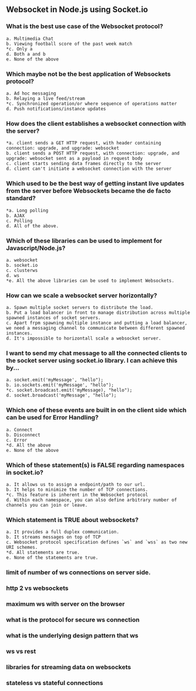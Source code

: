 ## Websocket in Node.js using Socket.io

### What is the best use case of the Websocket protocol?

    a. Multimedia Chat
    b. Viewing football score of the past week match
    *c. Only a
    d. Both a and b
    e. None of the above

### Which **maybe not be** the best application of Websockets protocol?

    a. Ad hoc messaging
    b. Relaying a live feed/stream
    *c. Synchronized operation/or where sequence of operations matter
    d. Push notifications/instance updates

### How does the client establishes a websocket connection with the server?

    *a. client sends a GET HTTP request, with header containing connection: upgrade, and upgrade: websocket
    b. client sends a POST HTTP request, with connection: upgrade, and upgrade: websocket sent as a payload in request body
    c. client starts sending data frames directly to the server
    d. client can't initiate a websocket connection with the server

### Which used to be the best way of getting instant live updates from the server before Websockets became the de facto standard?

    *a. Long polling
    b. AJAX
    c. Polling
    d. All of the above.

### Which of these libraries can be used to implement for Javascript/Node.js?

    a. websocket
    b. socket.io
    c. clusterws
    d. ws
    *e. All the above libraries can be used to implement Websockets.

### How can we scale a websocket server horizontally?

    a. Spawn multiple socket servers to distribute the load.
    b. Put a load balancer in front to manage distribution across multiple spawned instances of socket servers.
    c. Apart frpm spawning multiple instance and putting a load balancer, we need a messaging channel to communicate between different spawned instances. 
    d. It's impossible to horizontall scale a websocket server.

### I want to send my chat message to all the connected clients to the socket server using socket.io library. I can achieve this by...

    a. socket.emit('myMessage', "hello");
    b. io.sockets.emit('myMessage', "hello");
    *c. socket.broadcast.emit('myMessage), "hello");
    d. socket.broadcast('myMessage', "hello");

### Which one of these events are **built in** on the client side which can be used for Error Handling?

    a. Connect
    b. Disconnect
    c. Error
    *d. All the above
    e. None of the above

### Which of these statement(s) **is FALSE** regarding namespaces in socket.io?

    a. It allows us to assign a endpoint/path to our url.
    b. It helps to minimize the number of TCP connections.
    *c. This feature is inherent in the Websocket protocol
    d. Within each namespace, you can also define arbitrary number of channels you can join or leave.

### Which statement **is TRUE** about websockets?

    a. It provides a full duplex communication.
    b. It streams messages on top of TCP
    c. Websocket protocol specification defines `ws` and `wss` as two new URI schemes.
    *d. All statements are true.
    e. None of the statements are true.
    
### limit of number of ws connections on server side.

### http 2 vs websockets

### maximum ws with server on the browser

### what is the protocol for secure ws connection

### what is the underlying design pattern that ws

### ws vs rest

### libraries for streaming data on websockets

### stateless vs stateful connections
